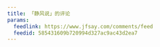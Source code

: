 ```yaml
---
title: 「静风说」的评论
params:
  feedlink: https://www.jfsay.com/comments/feed
  feedid: 585431609b720994d327ac9ac43d2ea7
---
```

